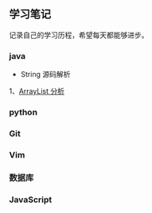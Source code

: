 ## 学习笔记 ##

记录自己的学习历程，希望每天都能够进步。

### java ###
- String 源码解析

1、[ArrayList 分析](./notes/java/Java源码阅读笔记/util/Class/List/ArrayList.md)


### python ###


### Git ###


### Vim ###


### 数据库 ###


### JavaScript ###



